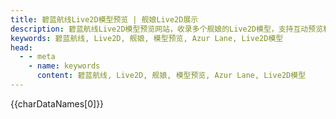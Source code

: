 ```yaml
---
title: 碧蓝航线Live2D模型预览 | 舰娘Live2D展示
description: 碧蓝航线Live2D模型预览网站，收录多个舰娘的Live2D模型，支持互动预览和动作切换。
keywords: 碧蓝航线, Live2D, 舰娘, 模型预览, Azur Lane, Live2D模型
head:
  - - meta
    - name: keywords
      content: 碧蓝航线, Live2D, 舰娘, 模型预览, Azur Lane, Live2D模型
---
```



{{charDataNames[0]}}
<script setup>
import Live2DViewer from './.vitepress/theme/Live2DViewer.vue'
import { ref,computed } from 'vue'
import { charData,charDataNames,charDataIds } from './.vitepress/theme/charData'
const characterData = ref(charData)
</script>

 <Live2DViewer :char-data="characterData" :live2dmodel="charDataIds[0]"/>